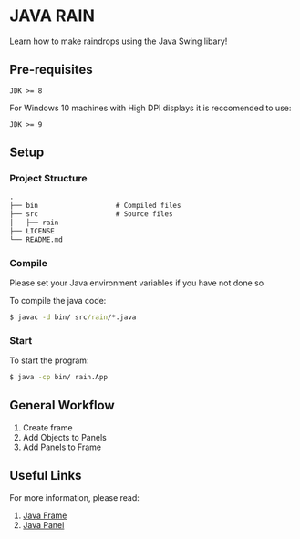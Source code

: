 # JAVA RAIN

Learn how to make raindrops using the Java Swing libary!

## Pre-requisites

`JDK >= 8`

For Windows 10 machines with High DPI displays it is reccomended to use:

`JDK >= 9`

## Setup

### Project Structure

```md
.
├── bin                   # Compiled files
├── src                   # Source files
│   ├── rain
├── LICENSE
└── README.md
```

### Compile

Please set your Java environment variables if you have not done so

To compile the java code:

```cmd
$ javac -d bin/ src/rain/*.java
```

### Start

To start the program:

```cmd
$ java -cp bin/ rain.App
```

## General Workflow

1) Create frame
2) Add Objects to Panels
3) Add Panels to Frame

## Useful Links

For more information, please read:

1. [Java Frame][jframe]
2. [Java Panel][jpanel]

[jframe]: https://docs.oracle.com/javase/tutorial/uiswing/components/frame.html
[jpanel]: https://docs.oracle.com/javase/tutorial/uiswing/components/panel.html